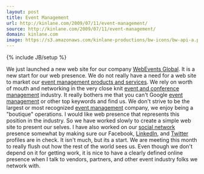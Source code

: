 ```yaml
---
layout: post
title: Event Management
url: http://kinlane.com/2009/07/11/event-management/
source: http://kinlane.com/2009/07/11/event-management/
domain: kinlane.com
image: https://s3.amazonaws.com/kinlane-productions/bw-icons/bw-api-a.png
---
```

{% include JB/setup %}<p>
     We just launched a new web site for our company <a href="http://www.webeventsglobal.com">WebEvents Global</a>. It is a new start for our web presence. We do not really have a need for a web site to market our <a href="http://www.webeventsglobal.com">event management products and services</a>. We rely on worth of mouth and networking in the very close knit <a href="http://www.webeventsglobal.com">event and conference management</a> industry. It really bothers me that you can't Google <a href="http://www.webeventsglobal.com">event management</a> or other top keywords and find us. We don't strive to be the largest or most recognized <a class="zem_slink"
        title="Event management"
        rel="wikipedia"
        href="http://en.wikipedia.org/wiki/Event_management">event management</a> company, we enjoy being a "boutique" operations. I would like web presence that represents this position in the industry. So we have worked slowly to create a simple web site to present our selves. I have also worked on our <a class="zem_slink"
        title="Social network"
        rel="wikipedia"
        href="http://en.wikipedia.org/wiki/Social_network">social network</a> presence somewhat by making sure our Facebook, <a href="http://www.linkedin.com/companies/webevents-global">LinkedIn</a>, and <a href="http://twitter.com/webeventsglobal">Twitter</a> profiles are in check. It isn't much, but its a start. We are meeting this month to really flush out how the rest of the world sees us. Even though we don't depend on it for getting work, it is nice to have a clearly defined online presence when I talk to vendors, partners, and other event industry folks we network with.
</p>